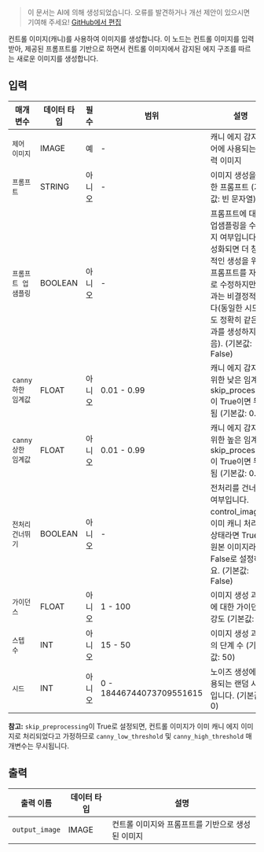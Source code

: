 > 이 문서는 AI에 의해 생성되었습니다. 오류를 발견하거나 개선 제안이 있으시면 기여해 주세요! [GitHub에서 편집](https://github.com/Comfy-Org/embedded-docs/blob/main/comfyui_embedded_docs/docs/FluxProCannyNode/ko.md)

컨트롤 이미지(캐니)를 사용하여 이미지를 생성합니다. 이 노드는 컨트롤 이미지를 입력받아, 제공된 프롬프트를 기반으로 하면서 컨트롤 이미지에서 감지된 에지 구조를 따르는 새로운 이미지를 생성합니다.

## 입력

| 매개변수 | 데이터 타입 | 필수 | 범위 | 설명 |
|-----------|-----------|----------|-------|-------------|
| `제어 이미지` | IMAGE | 예 | - | 캐니 에지 감지 제어에 사용되는 입력 이미지 |
| `프롬프트` | STRING | 아니오 | - | 이미지 생성을 위한 프롬프트 (기본값: 빈 문자열) |
| `프롬프트 업샘플링` | BOOLEAN | 아니오 | - | 프롬프트에 대한 업샘플링을 수행할지 여부입니다. 활성화되면 더 창의적인 생성을 위해 프롬프트를 자동으로 수정하지만, 결과는 비결정적입니다(동일한 시드라도 정확히 같은 결과를 생성하지 않음). (기본값: False) |
| `canny 하한 임계값` | FLOAT | 아니오 | 0.01 - 0.99 | 캐니 에지 감지를 위한 낮은 임계값; skip_processing이 True이면 무시됨 (기본값: 0.1) |
| `canny 상한 임계값` | FLOAT | 아니오 | 0.01 - 0.99 | 캐니 에지 감지를 위한 높은 임계값; skip_processing이 True이면 무시됨 (기본값: 0.4) |
| `전처리 건너뛰기` | BOOLEAN | 아니오 | - | 전처리를 건너뛸지 여부입니다. control_image가 이미 캐니 처리된 상태라면 True로, 원본 이미지라면 False로 설정하세요. (기본값: False) |
| `가이던스` | FLOAT | 아니오 | 1 - 100 | 이미지 생성 과정에 대한 가이던스 강도 (기본값: 30) |
| `스텝 수` | INT | 아니오 | 15 - 50 | 이미지 생성 과정의 단계 수 (기본값: 50) |
| `시드` | INT | 아니오 | 0 - 18446744073709551615 | 노이즈 생성에 사용되는 랜덤 시드입니다. (기본값: 0) |

**참고:** `skip_preprocessing`이 True로 설정되면, 컨트롤 이미지가 이미 캐니 에지 이미지로 처리되었다고 가정하므로 `canny_low_threshold` 및 `canny_high_threshold` 매개변수는 무시됩니다.

## 출력

| 출력 이름 | 데이터 타입 | 설명 |
|-------------|-----------|-------------|
| `output_image` | IMAGE | 컨트롤 이미지와 프롬프트를 기반으로 생성된 이미지 |
